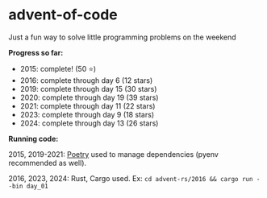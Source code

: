 # advent-of-code

Just a fun way to solve little programming problems on the weekend

**Progress so far:** 
* 2015: complete! (50 :star:)
* 2016: complete through day 6 (12 stars)
* 2019: complete through day 15 (30 stars)
* 2020: complete through day 19 (39 stars)
* 2021: complete through day 11 (22 stars)
* 2023: complete through day 9 (18 stars)
* 2024: complete through day 13 (26 stars)

**Running code:**

2015, 2019-2021: [Poetry](https://python-poetry.org) used to manage dependencies (pyenv recommended as well).

2016, 2023, 2024: Rust, Cargo used. Ex: `cd advent-rs/2016 && cargo run --bin day_01`
